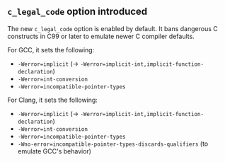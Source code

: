 ## `c_legal_code` option introduced

The new `c_legal_code` option is enabled by default. It bans
dangerous C constructs in C99 or later to emulate newer C compiler
defaults.

For GCC, it sets the following:
* `-Werror=implicit` (-> `-Werror=implicit-int,implicit-function-declaration`)
* `-Werror=int-conversion`
* `-Werror=incompatible-pointer-types`

For Clang, it sets the following:
* `-Werror=implicit` (-> `-Werror=implicit-int,implicit-function-declaration`)
* `-Werror=int-conversion`
* `-Werror=incompatible-pointer-types`
* `-Wno-error=incompatible-pointer-types-discards-qualifiers` (to emulate GCC's behavior)

